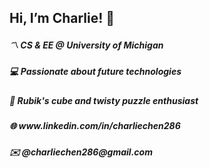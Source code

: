 <h2>Hi, I’m Charlie! 👋</h2>
<h5>〽️ CS & EE @ University of Michigan</h5>
<h5>💻 Passionate about future technologies</h5>
<h5>🧩 Rubik's cube and twisty puzzle enthusiast</h5>
<h5>🌐 www.linkedin.com/in/charliechen286</h5>
<h5>✉️ @charliechen286@gmail.com</h5>

<!---
charliechen286/charliechen286 is a ✨ special ✨ repository because its `README.md` (this file) appears on your GitHub profile.
You can click the Preview link to take a look at your changes.
--->
